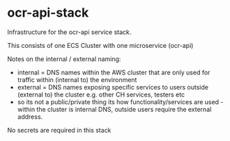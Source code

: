 # ocr-api-stack

Infrastructure for the ocr-api service stack.

This consists of one ECS Cluster with one microservice (ocr-api)

Notes on the internal / external naming:

- internal = DNS names within the AWS cluster that are only used for traffic within (internal to) the environment
- external = DNS names exposing specific services to users outside (external to) the cluster e.g. other CH services, testers etc
- so its not a public/private thing its how functionality/services are used - within the cluster is internal DNS, outside users require the external address.

No secrets are required in this stack
